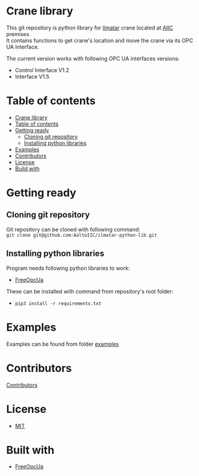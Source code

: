 # Crane library

This git repository is python library for [Ilmatar](https://aalto.fi/ilmatar) crane located at [AIIC](https://www.aalto.fi/aiic) premises.  
It contains functions to get crane's location and move the crane via its OPC UA Interface.  

The current version works with following OPC UA interfaces versions:
* Control Interface V1.2
* Interface V1.5

Table of contents
====
* [Crane library](#crane-library)
* [Table of contents](#table-of-contents)
* [Getting ready](#getting-ready)
  * [Cloning git repository](#cloning-git-repository)
  * [Installing python libraries](#installing-python-libraries)
* [Examples](#examples)
* [Contributors](#contributors)
* [License](#license)
* [Build with](#build-with)

# Getting ready

## Cloning git repository
Git repository can be cloned with following command:  
`git clone git@github.com:AaltoIIC/ilmatar-python-lib.git`

## Installing python libraries
Program needs following python libraries to work:  
* [FreeOpcUa](https://github.com/FreeOpcUa/opcua-asyncio)

These can be installed with command from repository's root folder:
* `pip3 install -r requirements.txt`

# Examples

Examples can be found from folder [examples](/examples)

# Contributors
[Contributors](/CONTRIBUTORS.md)

# License
* [MIT](/LICENSE.txt)  

# Built with
* [FreeOpcUa](https://github.com/FreeOpcUa/python-opcua)
